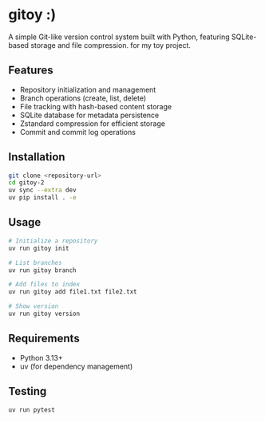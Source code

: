 # gitoy :)

A simple Git-like version control system built with Python, featuring SQLite-based storage and file compression.
for my toy project.

## Features

- Repository initialization and management
- Branch operations (create, list, delete)
- File tracking with hash-based content storage
- SQLite database for metadata persistence
- Zstandard compression for efficient storage
- Commit and commit log operations

## Installation

```bash
git clone <repository-url>
cd gitoy-2
uv sync --extra dev
uv pip install . -e
```

## Usage

```bash
# Initialize a repository
uv run gitoy init

# List branches
uv run gitoy branch

# Add files to index
uv run gitoy add file1.txt file2.txt

# Show version
uv run gitoy version
```

## Requirements

- Python 3.13+
- uv (for dependency management)

## Testing

```bash
uv run pytest
```
